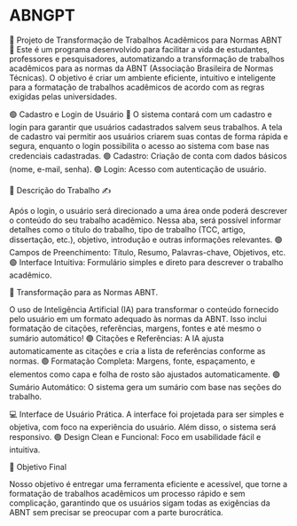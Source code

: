 # ABNGPT
📝 Projeto de Transformação de Trabalhos Acadêmicos para Normas ABNT 💼
Este é um programa desenvolvido para facilitar a vida de estudantes, professores e pesquisadores, automatizando a transformação de trabalhos acadêmicos para as normas da ABNT (Associação Brasileira de Normas Técnicas). O objetivo é criar um ambiente eficiente, intuitivo e inteligente para a formatação de trabalhos acadêmicos de acordo com as regras exigidas pelas universidades.

🟢 Cadastro e Login de Usuário 🔐
O sistema contará com um cadastro e login para garantir que usuários cadastrados salvem seus trabalhos. A tela de cadastro vai permitir aos usuários criarem suas contas de forma rápida e segura, enquanto o login possibilita o acesso ao sistema com base nas credenciais cadastradas.
🟢 Cadastro: Criação de conta com dados básicos (nome, e-mail, senha).
🟢 Login: Acesso com autenticação de usuário.

🚀 Descrição do Trabalho ✍️

Após o login, o usuário será direcionado a uma área onde poderá descrever o conteúdo do seu trabalho acadêmico. Nessa aba, será possível informar detalhes como o título do trabalho, tipo de trabalho (TCC, artigo, dissertação, etc.), objetivo, introdução e outras informações relevantes.
🟢 Campos de Preenchimento: Título, Resumo, Palavras-chave, Objetivos, etc.
🟢 Interface Intuitiva: Formulário simples e direto para descrever o trabalho acadêmico.

🤖 Transformação para as Normas ABNT.

O uso de Inteligência Artificial (IA) para transformar o conteúdo fornecido pelo usuário em um formato adequado às normas da ABNT. Isso inclui formatação de citações, referências, margens, fontes e até mesmo o sumário automático!
🟢 Citações e Referências: A IA ajusta automaticamente as citações e cria a lista de referências conforme as normas.
🟢 Formatação Completa: Margens, fonte, espaçamento, e elementos como capa e folha de rosto são ajustados automaticamente.
🟢 Sumário Automático: O sistema gera um sumário com base nas seções do trabalho.

💻 Interface de Usuário Prática.
A interface foi projetada para ser simples e objetiva, com foco na experiência do usuário. Além disso, o sistema será responsivo.
🟢 Design Clean e Funcional: Foco em usabilidade fácil e intuitiva.

🎯 Objetivo Final 

Nosso objetivo é entregar uma ferramenta eficiente e acessível, que torne a formatação de trabalhos acadêmicos um processo rápido e sem complicação, garantindo que os usuários sigam todas as exigências da ABNT sem precisar se preocupar com a parte burocrática.

